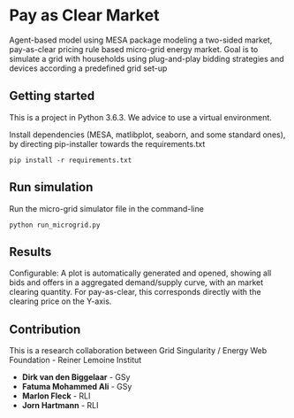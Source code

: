 # Pay as Clear Market 

Agent-based model using MESA package modeling a two-sided market, pay-as-clear pricing rule based micro-grid energy market. Goal is to simulate a grid with households using plug-and-play bidding strategies and devices according a predefined grid set-up

## Getting started

This is a project in Python 3.6.3. We advice to use a virtual environment.

Install dependencies (MESA, matlibplot, seaborn, and some standard ones), by directing pip-installer towards the requirements.txt

```
pip install -r requirements.txt
```

## Run simulation

Run the micro-grid simulator file in the command-line
```
python run_microgrid.py
```

## Results

Configurable: A plot is automatically generated and opened, showing all bids and offers in a aggregated demand/supply curve, with an market clearing quantity. For pay-as-clear, this corresponds directly with the clearing price on the Y-axis.

## Contribution
This is a research collaboration between Grid Singularity / Energy Web Foundation - Reiner Lemoine Institut

* **Dirk van den Biggelaar** - GSy
* **Fatuma Mohammed Ali** - GSy
* **Marlon Fleck** - RLI
* **Jorn Hartmann** - RLI

